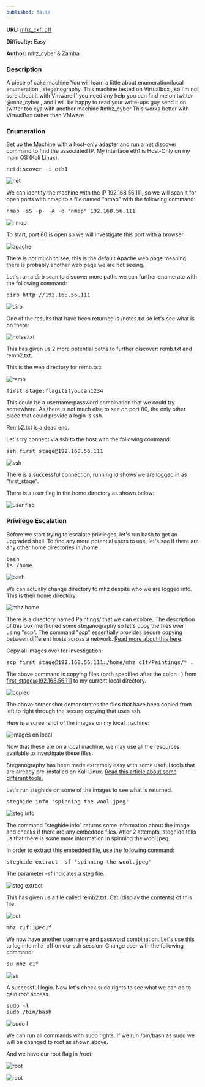 ```yaml
---
published: false
---
```

**URL:** [mhz_cxf: c1f](https://www.vulnhub.com/entry/mhz_cxf-c1f,471/)

**Difficulty:** Easy

**Author:** mhz_cyber & Zamba

### Description

A piece of cake machine
You will learn a little about enumeration/local enumeration , steganography.
This machine tested on Virtualbox , so i'm not sure about it with Vmware
If you need any help you can find me on twitter @mhz_cyber , and i will be happy to read your write-ups guy send it on twitter too
cya with another machine #mhz_cyber
This works better with VirtualBox rather than VMware 

### Enumeration

Set up the Machine with a host-only adapter and run a net discover command to find the associated IP. My interface eth1 is Host-Only on my main OS (Kali Linux).

<pre>netdiscover -i eth1</pre>

![net](https://imgur.com/Gb2G2uZ.png)

We can identify the machine with the IP 192.168.56.111, so we will scan it for open ports with nmap to a file named "nmap" with the following command:

<pre>nmap -sS -p- -A -o "nmap" 192.168.56.111</pre>

![nmap](https://imgur.com/FZx3ZZJ.png)

To start, port 80 is open so we will investigate this port with a browser.

![apache](https://imgur.com/pOVy5uW.png)

There is not much to see, this is the default Apache web page meaning there is probably another web page we are not seeing.

Let's run a dirb scan to discover more paths we can further enumerate with the following command:

<pre>dirb http://192.168.56.111</pre>

![dirb](https://imgur.com/MX3NuxV.png)

One of the results that have been returned is /notes.txt so let's see what is on there:

![notes.txt](https://imgur.com/7iKE70F.png)

This has given us 2 more potential paths to further discover: remb.txt and remb2.txt.

This is the web directory for remb.txt:

![remb](https://imgur.com/EpKhi3q.png)

<pre>first_stage:flagitifyoucan1234</pre>

This could be a username:password combination that we could try somewhere. As there is not much else to see on port 80, the only other place that could provide a login is ssh.

Remb2.txt is a dead end.

Let's try connect via ssh to the host with the following command:

<pre>ssh first_stage@192.168.56.111</pre>

![ssh](https://imgur.com/O0DLuZt.png)

There is a successful connection, running id shows we are logged in as "first_stage". 

There is a user flag in the home directory as shown below:

![user flag](https://imgur.com/wdAUmfG.png)

### Privilege Escalation

Before we start trying to escalate privileges, let's run bash to get an upgraded shell. To find any more potential users to use, let's see if there are any other home directories in /home. 

<pre>bash
ls /home</pre>

![bash](https://imgur.com/rdABCYk.png)

We can actually change directory to mhz despite who we are logged into. This is their home directory:

![mhz home](https://imgur.com/TTQ6E6c.png)

There is a directory named Paintings/ that we can explore. The description of this box mentioned some steganography so let's copy the files over using "scp". The command "scp" essentially provides secure copying between different hosts across a network. [Read more about this here](https://www.computerhope.com/unix/scp.htm).

Copy all images over for investigation:

<pre>scp first_stage@192.168.56.111:/home/mhz_c1f/Paintings/* .</pre>

The above command is copying files (path specified after the colon : ) from first_stage@192.168.56.111 to my current local directory. 

![copied](https://imgur.com/bEnTXeX.png)

The above screenshot demonstrates the files that have been copied from left to right through the secure copying that uses ssh.

Here is a screenshot of the images on my local machine:

![images on local](https://imgur.com/Vp3jzdH.png)

Now that these are on a local machine, we may use all the resources available to investigate these files.

Steganography has been made extremely easy with some useful tools that are already pre-installed on Kali Linux. [Read this article about some different tools.](https://www.yeahhub.com/use-steghide-stegosuite-steganography-tools-kali-linux/)

Let's run steghide on some of the images to see what is returned.

<pre>steghide info 'spinning the wool.jpeg'</pre>

![steg info](https://imgur.com/u4OT49S.png)

The command "steghide info" returns some information about the image and checks if there are any embedded files. After 2 attempts, steghide tells us that there is some more information in spinning the wool.jpeg.

In order to extract this embedded file, use the following command:

<pre>steghide extract -sf 'spinning the wool.jpeg'</pre>

The parameter -sf indicates a steg file.

![steg extract](https://imgur.com/I61wmYT.png)

This has given us a file called remb2.txt. Cat (display the contents) of this file.

![cat](https://imgur.com/I61wmYT.png)

<pre>mhz_c1f:1@ec1f</pre>

We now have another username and password combination. Let's use this to log into mhz_c1f on our ssh session. Change user with the following command:

<pre>su mhz_c1f</pre>

![su](https://imgur.com/SsPnXhS.png)

A successful login. Now let's check sudo rights to see what we can do to gain root access.

<pre>sudo -l
sudo /bin/bash</pre>

![sudo l](https://imgur.com/OGoOtT0.png)

We can run all commands with sudo rights. If we run /bin/bash as sudo we will be changed to root as shown above.

And we have our root flag in /root:

![root](https://i.imgur.com/M6RTlXs.png)



![root](https://imgur.com/M6RTlXs.png)